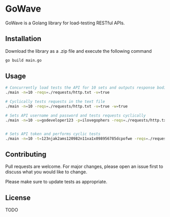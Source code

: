 # GoWave

GoWave is a Golang library for load-testing RESTful APIs.

## Installation

Download the library as a .zip file and execute the following command

```bash
go build main.go
```

## Usage

```bash
# Concurrently load tests the API for 10 sets and outputs response bodies
./main -n=10 -reqs=./requests/http.txt -v=true

# Cyclically tests requests in the text file 
./main -n=10 -reqs=./requests/http.txt -v=true -w=true

# Sets API username and password and tests requests cyclically
./main -n=10 -u=godeveloper123 -p=ilovegophers -reqs=./requests/http.txt -w=true


# Sets API token and performs cyclic tests
./main -n=10 -t=123njak2ams120982n11xa1x098956785dcpofwe -reqs=./requests/http.txt -w=true
```

## Contributing
Pull requests are welcome. For major changes, please open an issue first to discuss what you would like to change.

Please make sure to update tests as appropriate.

## License
TODO